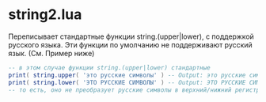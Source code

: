 # string2.lua
Переписывает стандартные функции string.(upper|lower), с поддержкой русского языка.
Эти функции по умолчанию не поддерживают русский язык. (См. Пример ниже)
```lua
-- в этом случае функции string.(upper|lower) стандартные
print( string.upper( 'это русские символы' ) -- Output: это русские символы
print( string.lower( 'ЭТО РУССКИЕ СИМВОЛЫ' ) -- Output: ЭТО РУССКИЕ СИМВОЛЫ
-- то есть, оно не преобразует русские символы в верхний/нижний регистр
```
